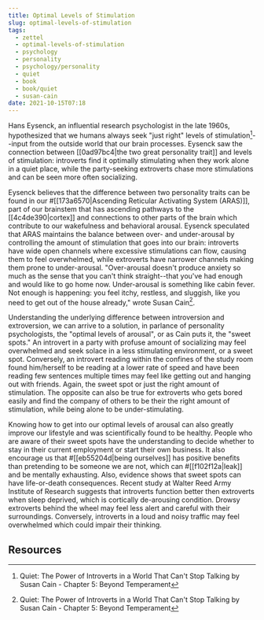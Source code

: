 ```yaml
---
title: Optimal Levels of Stimulation
slug: optimal-levels-of-stimulation
tags:
  - zettel
  - optimal-levels-of-stimulation
  - psychology
  - personality
  - psychology/personality
  - quiet
  - book
  - book/quiet
  - susan-cain
date: 2021-10-15T07:18
---
```



Hans Eysenck, an influential research psychologist in the late 1960s,
hypothesized that we humans always seek "just right" levels of
stimulation[^1]--input from the outside world that our brain processes. Eysenck
saw the connection between [[0ad97bc4|the two great personality trait]] and
levels of stimulation: introverts find it optimally stimulating when they work
alone in a quiet place, while the party-seeking extroverts chase more
stimulations and can be seen more often socializing.

Eysenck believes that the difference between two personality traits can be found
in our #[[173a6570|Ascending Reticular Activating System (ARAS)]], part of our
brainstem that has ascending pathways to the [[4c4de390|cortex]] and connections
to other parts of the brain which contribute to our wakefulness and behavioral
arousal. Eysenck speculated that ARAS maintains the balance between over- and
under-arousal by controlling the amount of stimulation that goes into our brain:
introverts have wide open channels where excessive stimulations can flow,
causing them to feel overwhelmed, while extroverts have narrower channels making
them prone to under-arousal. "Over-arousal doesn't produce anxiety so much as
the sense that you can't think straight--that you've had enough and would like
to go home now. Under-arousal is something like cabin fever. Not enough is
happening: you feel itchy, restless, and sluggish, like you need to get out of
the house already," wrote Susan Cain[^1].

Understanding the underlying difference between introversion and extroversion,
we can arrive to a solution, in parlance of personality psychologists, the
"optimal levels of arousal", or as Cain puts it, the "sweet spots." An introvert
in a party with profuse amount of socializing may feel overwhelmed and seek
solace in a less stimulating environment, or a sweet spot. Conversely, an
introvert reading within the confines of the study room found him/herself to be
reading at a lower rate of speed and have been reading few sentences multiple
times may feel like getting out and hanging out with friends. Again, the sweet
spot or just the right amount of stimulation. The opposite can also be true for
extroverts who gets bored easily and find the company of others to be their the
right amount of stimulation, while being alone to be under-stimulating.

Knowing how to get into our optimal levels of arousal can also greatly improve
our lifestyle and was scientifically found to be healthy. People who are aware
of their sweet spots have the understanding to decide whether to stay in their
current employment or start their own business. It also encourage us that
#[[eb55204d|being ourselves]] has positive benefits than pretending to be
someone we are not, which can #[[f102f12a|leak]] and be mentally exhausting.
Also, evidence shows that sweet spots can have life-or-death consequences.
Recent study at Walter Reed Army Institute of Research suggests that introverts
function better then extroverts when sleep deprived, which is cortically
de-arousing condition. Drowsy extroverts behind the wheel may feel less alert
and careful with their surroundings. Conversely, introverts in a loud and noisy
traffic may feel overwhelmed which could impair their thinking.

## Resources

[^1]: Quiet: The Power of Introverts in a World That Can't Stop Talking by Susan Cain - Chapter 5: Beyond Temperament

